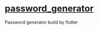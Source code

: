 # [password_generator](https://hdfln.github.io/password-generator/)

Password generator build by flutter